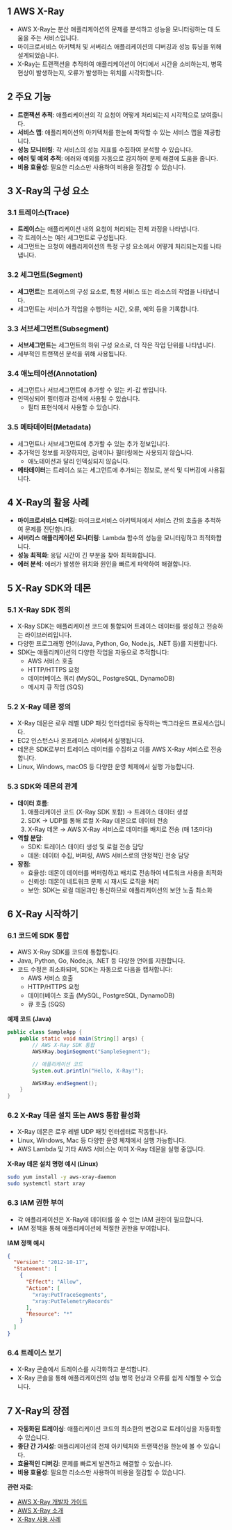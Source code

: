 ## 1 AWS X-Ray

- AWS X-Ray는 분산 애플리케이션의 문제를 분석하고 성능을 모니터링하는 데 도움을 주는 서비스입니다.
- 마이크로서비스 아키텍처 및 서버리스 애플리케이션의 디버깅과 성능 튜닝을 위해 설계되었습니다.
- X-Ray는 트랜잭션을 추적하여 애플리케이션이 어디에서 시간을 소비하는지, 병목 현상이 발생하는지, 오류가 발생하는 위치를 시각화합니다.



## 2 주요 기능

- **트랜잭션 추적**: 애플리케이션의 각 요청이 어떻게 처리되는지 시각적으로 보여줍니다.
- **서비스 맵**: 애플리케이션의 아키텍처를 한눈에 파악할 수 있는 서비스 맵을 제공합니다.
- **성능 모니터링**: 각 서비스의 성능 지표를 수집하여 분석할 수 있습니다.
- **에러 및 예외 추적**: 에러와 예외를 자동으로 감지하여 문제 해결에 도움을 줍니다.
- **비용 효율성**: 필요한 리소스만 사용하여 비용을 절감할 수 있습니다.



## 3 X-Ray의 구성 요소

### 3.1 트레이스(Trace)

- **트레이스**는 애플리케이션 내의 요청이 처리되는 전체 과정을 나타냅니다.
- 각 트레이스는 여러 세그먼트로 구성됩니다.
- 세그먼트는 요청이 애플리케이션의 특정 구성 요소에서 어떻게 처리되는지를 나타냅니다.



### 3.2 세그먼트(Segment)

- **세그먼트**는 트레이스의 구성 요소로, 특정 서비스 또는 리소스의 작업을 나타냅니다.
- 세그먼트는 서비스가 작업을 수행하는 시간, 오류, 예외 등을 기록합니다.



### 3.3 서브세그먼트(Subsegment)

- **서브세그먼트**는 세그먼트의 하위 구성 요소로, 더 작은 작업 단위를 나타냅니다.
- 세부적인 트랜잭션 분석을 위해 사용됩니다.



### 3.4 애노테이션(Annotation)

- 세그먼트나 서브세그먼트에 추가할 수 있는 키-값 쌍입니다.
- 인덱싱되어 필터링과 검색에 사용될 수 있습니다.
	- 필터 표현식에서 사용할 수 있습니다.



### 3.5 메타데이터(Metadata)

- 세그먼트나 서브세그먼트에 추가할 수 있는 추가 정보입니다.
- 추가적인 정보를 저장하지만, 검색이나 필터링에는 사용되지 않습니다.
	- 애노테이션과 달리 인덱싱되지 않습니다.
- **메타데이터**는 트레이스 또는 세그먼트에 추가되는 정보로, 분석 및 디버깅에 사용됩니다.



## 4 X-Ray의 활용 사례

- **마이크로서비스 디버깅**: 마이크로서비스 아키텍처에서 서비스 간의 호출을 추적하여 문제를 진단합니다.
- **서버리스 애플리케이션 모니터링**: Lambda 함수의 성능을 모니터링하고 최적화합니다.
- **성능 최적화**: 응답 시간이 긴 부분을 찾아 최적화합니다.
- **에러 분석**: 에러가 발생한 위치와 원인을 빠르게 파악하여 해결합니다.



## 5 X-Ray SDK와 데몬

### 5.1 X-Ray SDK 정의

- X-Ray SDK는 애플리케이션 코드에 통합되어 트레이스 데이터를 생성하고 전송하는 라이브러리입니다.
- 다양한 프로그래밍 언어(Java, Python, Go, Node.js, .NET 등)를 지원합니다.
- SDK는 애플리케이션의 다양한 작업을 자동으로 추적합니다:
	- AWS 서비스 호출
	- HTTP/HTTPS 요청
	- 데이터베이스 쿼리 (MySQL, PostgreSQL, DynamoDB)
	- 메시지 큐 작업 (SQS)



### 5.2 X-Ray 데몬 정의

- X-Ray 데몬은 로우 레벨 UDP 패킷 인터셉터로 동작하는 백그라운드 프로세스입니다.
- EC2 인스턴스나 온프레미스 서버에서 실행됩니다.
- 데몬은 SDK로부터 트레이스 데이터를 수집하고 이를 AWS X-Ray 서비스로 전송합니다.
- Linux, Windows, macOS 등 다양한 운영 체제에서 실행 가능합니다.



### 5.3 SDK와 데몬의 관계

- **데이터 흐름**:
	1. 애플리케이션 코드 (X-Ray SDK 포함) → 트레이스 데이터 생성
	2. SDK → UDP를 통해 로컬 X-Ray 데몬으로 데이터 전송
	3. X-Ray 데몬 → AWS X-Ray 서비스로 데이터를 배치로 전송 (매 1초마다)
- **역할 분담**:
	- SDK: 트레이스 데이터 생성 및 로컬 전송 담당
	- 데몬: 데이터 수집, 버퍼링, AWS 서비스로의 안정적인 전송 담당
- **장점**:
	- 효율성: 데몬이 데이터를 버퍼링하고 배치로 전송하여 네트워크 사용을 최적화
	- 신뢰성: 데몬이 네트워크 문제 시 재시도 로직을 처리
	- 보안: SDK는 로컬 데몬과만 통신하므로 애플리케이션의 보안 노출 최소화



## 6 X-Ray 시작하기

### 6.1 코드에 SDK 통합

- AWS X-Ray SDK를 코드에 통합합니다.
- Java, Python, Go, Node.js, .NET 등 다양한 언어를 지원합니다.
- 코드 수정은 최소화되며, SDK는 자동으로 다음을 캡처합니다:
	- AWS 서비스 호출
	- HTTP/HTTPS 요청
	- 데이터베이스 호출 (MySQL, PostgreSQL, DynamoDB)
	- 큐 호출 (SQS)



**예제 코드 (Java)**

```java
public class SampleApp {
	public static void main(String[] args) {
		// AWS X-Ray SDK 통합
		AWSXRay.beginSegment("SampleSegment");

		// 애플리케이션 코드
		System.out.println("Hello, X-Ray!");

		AWSXRay.endSegment();
	}
}
```



### 6.2 X-Ray 데몬 설치 또는 AWS 통합 활성화

- X-Ray 데몬은 로우 레벨 UDP 패킷 인터셉터로 작동합니다.
- Linux, Windows, Mac 등 다양한 운영 체제에서 실행 가능합니다.
- AWS Lambda 및 기타 AWS 서비스는 이미 X-Ray 데몬을 실행 중입니다.



**X-Ray 데몬 설치 명령 예시 (Linux)**
```bash
sudo yum install -y aws-xray-daemon
sudo systemctl start xray
```



### 6.3 IAM 권한 부여

- 각 애플리케이션은 X-Ray에 데이터를 쓸 수 있는 IAM 권한이 필요합니다.
- IAM 정책을 통해 애플리케이션에 적절한 권한을 부여합니다.



**IAM 정책 예시**
```json
{
  "Version": "2012-10-17",
  "Statement": [
	{
	  "Effect": "Allow",
	  "Action": [
		"xray:PutTraceSegments",
		"xray:PutTelemetryRecords"
	  ],
	  "Resource": "*"
	}
  ]
}
```



### 6.4 트레이스 보기

- X-Ray 콘솔에서 트레이스를 시각화하고 분석합니다.
- X-Ray 콘솔을 통해 애플리케이션의 성능 병목 현상과 오류를 쉽게 식별할 수 있습니다.




## 7 X-Ray의 장점

- **자동화된 트레이싱**: 애플리케이션 코드의 최소한의 변경으로 트레이싱을 자동화할 수 있습니다.
- **종단 간 가시성**: 애플리케이션의 전체 아키텍처와 트랜잭션을 한눈에 볼 수 있습니다.
- **효율적인 디버깅**: 문제를 빠르게 발견하고 해결할 수 있습니다.
- **비용 효율성**: 필요한 리소스만 사용하여 비용을 절감할 수 있습니다.



**관련 자료**:

- [AWS X-Ray 개발자 가이드](https://docs.aws.amazon.com/xray/latest/devguide/aws-xray.html)
- [AWS X-Ray 소개](https://aws.amazon.com/xray/)
- [X-Ray 사용 사례](https://aws.amazon.com/xray/getting-started/)